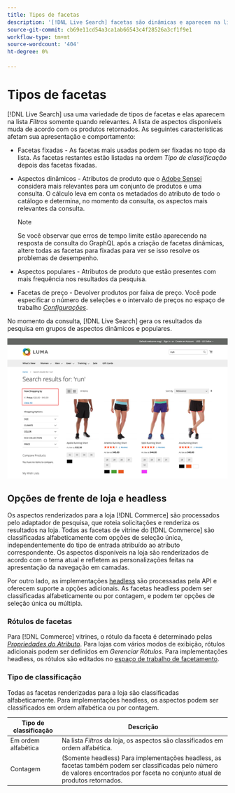 ```yaml
---
title: Tipos de facetas
description: '[!DNL Live Search] facetas são dinâmicas e aparecem na lista de Filtros quando relevante.'
source-git-commit: cb69e11cd54a3ca1ab66543c4f28526a3cf1f9e1
workflow-type: tm+mt
source-wordcount: '404'
ht-degree: 0%

---
```


# Tipos de facetas

[!DNL Live Search] usa uma variedade de tipos de facetas e elas aparecem na lista *Filtros* somente quando relevantes. A lista de aspectos disponíveis muda de acordo com os produtos retornados. As seguintes características afetam sua apresentação e comportamento:

* Facetas fixadas - As facetas mais usadas podem ser fixadas no topo da lista. As facetas restantes estão listadas na ordem *Tipo de classificação* depois das facetas fixadas.
* Aspectos dinâmicos - Atributos de produto que o [Adobe Sensei](https://www.adobe.com/sensei.html) considera mais relevantes para um conjunto de produtos e uma consulta. O cálculo leva em conta os metadados do atributo de todo o catálogo e determina, no momento da consulta, os aspectos mais relevantes da consulta.

  >[!NOTE]
  >
  >Se você observar que erros de tempo limite estão aparecendo na resposta de consulta do GraphQL após a criação de facetas dinâmicas, altere todas as facetas para fixadas para ver se isso resolve os problemas de desempenho.

* Aspectos populares - Atributos de produto que estão presentes com mais frequência nos resultados da pesquisa.
* Facetas de preço - Devolver produtos por faixa de preço. Você pode especificar o número de seleções e o intervalo de preços no espaço de trabalho [*Configurações*](settings.md).

No momento da consulta, [!DNL Live Search] gera os resultados da pesquisa em grupos de aspectos dinâmicos e populares.

![Facetas - Preço](assets/storefront-search-results-run-price.png)

## Opções de frente de loja e headless

Os aspectos renderizados para a loja [!DNL Commerce] são processados pelo adaptador de pesquisa, que roteia solicitações e renderiza os resultados na loja. Todas as facetas de vitrine do [!DNL Commerce] são classificadas alfabeticamente com opções de seleção única, independentemente do tipo de entrada atribuído ao atributo correspondente. Os aspectos disponíveis na loja são renderizados de acordo com o tema atual e refletem as personalizações feitas na apresentação da navegação em camadas.

Por outro lado, as implementações [headless](https://developer.adobe.com/commerce/php/architecture/technical-vision/web-api/) são processadas pela API e oferecem suporte a opções adicionais. As facetas headless podem ser classificadas alfabeticamente ou por contagem, e podem ter opções de seleção única ou múltipla.

### Rótulos de facetas

Para [!DNL Commerce] vitrines, o rótulo da faceta é determinado pelas [*Propriedades do Atributo*](https://experienceleague.adobe.com/docs/commerce-admin/catalog/product-attributes/create/attribute-product-create.html). Para lojas com vários modos de exibição, rótulos adicionais podem ser definidos em *Gerenciar Rótulos*. Para implementações headless, os rótulos são editados no [espaço de trabalho de facetamento](faceting-workspace.md).

### Tipo de classificação

Todas as facetas renderizadas para a loja são classificadas alfabeticamente. Para implementações headless, os aspectos podem ser classificados em ordem alfabética ou por contagem.

| Tipo de classificação | Descrição |
|--- |--- |
| Em ordem alfabética | Na lista *Filtros* da loja, os aspectos são classificados em ordem alfabética. |
| Contagem | (Somente headless) Para implementações headless, as facetas também podem ser classificadas pelo número de valores encontrados por faceta no conjunto atual de produtos retornados. |
